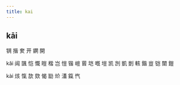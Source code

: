 ```yaml
---
title: kai
---
```


## kāi
锎
揩
奒
开
鐦
開




kǎi
闿
颽
恺
慨
暟
楷
岂
愷
锴
嵦
蒈
垲
嘅
塏
凯
剀
凱
剴
輆
鍇
豈
铠
闓
鎧







kài
烗
愾
欯
欬
愒
勓
炌
濭
鎎
忾
